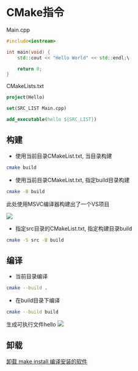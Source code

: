 <!--
 * @Description指令
 * @Version: 1.0
 * @Author: dalao_li
 * @Email: dalao_li@163.com
 * @Date: 2023-09-16 16:02:42
 * @LastEditors: Please set LastEditors
 * @LastEditTime: 2023-12-02 00:42:31
-->

# CMake指令

Main.cpp

```cpp
#include<iostream>

int main(void) {
    std::cout << "Hello World" << std::endl;\

    return 0;
}
```

CMakeLists.txt

```cmake
project(Hello)

set(SRC_LIST Main.cpp)

add_executable(hello ${SRC_LIST})
```


## 构建

- 使用当前目录CMakeList.txt, 当目录构建

```sh
cmake build
```

- 使用当前目录CMakeList.txt,  指定build目录构建

```sh
cmake -B build
```
此处使用MSVC编译器构建出了一个VS项目

![](https://cdn.hurra.ltd/img/20231202003303.png)


- 指定src目录的CMakeList.txt, 指定构建目录build

```sh
cmake -S src -B build
```

## 编译

- 当前目录编译

```sh
cmake --build .
```

- 在build目录下编译

```sh
cmake --build build
```

生成可执行文件hello
![](https://cdn.hurra.ltd/img/20231202004223.png)

## 卸载


[卸载 make install 编译安装的软件](https://blog.csdn.net/reasonyuanrobot/article/details/106732047)